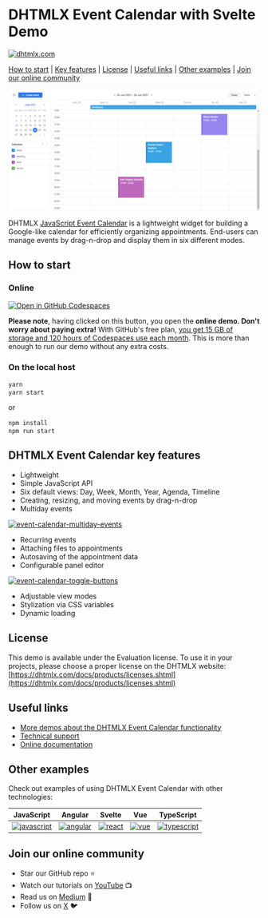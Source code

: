 # DHTMLX Event Calendar with Svelte Demo

[![dhtmlx.com](https://img.shields.io/badge/made%20by-DHTMLX-blue)](https://dhtmlx.com/)

[How to start](#how-to-start) | [Key features](#key-features) | [License](#license) | [Useful links](#links) | [Other examples](#examples) | [Join our online community](#join)

![DHTMLX Event Calendar with Svelte Demo](https://raw.githubusercontent.com/DHTMLX/svelte-event-calendar-demo/master/event-calendar.png)

DHTMLX [JavaScript Event Calendar](https://dhtmlx.com/docs/products/dhtmlxEventCalendar/) is a lightweight widget for building a Google-like calendar for efficiently organizing appointments. End-users can manage events by drag-n-drop and display them in six different modes.

<a name="how-to-start"></a>
## How to start

### Online

[![Open in GitHub Codespaces](https://github.com/codespaces/badge.svg)](https://codespaces.new/DHTMLX/svelte-event-calendar-demo)

**Please note**, having clicked on this button, you open the **online demo. Don't worry about paying extra!** With GitHub's free plan, [you get 15 GB of storage and 120 hours of Codespaces use each month](https://docs.github.com/ru/billing/managing-billing-for-github-codespaces/about-billing-for-github-codespaces#monthly-included-storage-and-core-hours-for-personal-accounts). This is more than enough to run our demo without any extra costs.

### On the local host 

```
yarn 
yarn start
```

or

```
npm install
npm run start
```

<a name="key-features"></a>
## DHTMLX Event Calendar key features

- Lightweight
- Simple JavaScript API
- Six default views: Day, Week, Month, Year, Agenda, Timeline
- Creating, resizing, and moving events by drag-n-drop
- Multiday events

[![event-calendar-multiday-events](https://dhtmlx.com/blog/wp-content/uploads/2023/09/image1.gif)](https://snippet.dhtmlx.com/btytgzed?tag=event_calendar&mode=wide)
  
- Recurring events
- Attaching files to appointments
- Autosaving of the appointment data
- Configurable panel editor

[![event-calendar-toggle-buttons](https://dhtmlx.com/blog/wp-content/uploads/2023/02/toggle-buttons.gif)](https://snippet.dhtmlx.com/dmoijc47?tag=event_calendar&mode=wide)

- Adjustable view modes
- Stylization via CSS variables
- Dynamic loading

<a name="license"></a>
## License ##
This demo is available under the Evaluation license. To use it in your projects, please choose a proper license on the DHTMLX website: [https://dhtmlx.com/docs/products/licenses.shtml](https://dhtmlx.com/docs/products/licenses.shtml)

<a name="links"></a>
## Useful links

- [More demos about the DHTMLX Event Calendar functionality](https://snippet.dhtmlx.com/nh2g0j2o?tag=event_calendar)
- [Technical support ](https://forum.dhtmlx.com/c/event-calendar)
- [Online  documentation](https://docs.dhtmlx.com/eventcalendar/)

<a name="examples"></a>
## Other examples

Check out examples of using DHTMLX Event Calendar with other technologies:

| JavaScript | Angular | Svelte | Vue | TypeScript |
| ----- | ----- | ----- | ----- | ----- |
| [![javascript](https://dhtmlx.com/images/common/technologies/js.svg)](https://dhtmlx.com/docs/products/dhtmlxEventCalendar/) | [![angular](https://dhtmlx.com/images/common/technologies/angular.svg)](https://github.com/DHTMLX/angular-event-calendar-demo) | [![react](https://dhtmlx.com/images/common/technologies/react.svg)](https://github.com/DHTMLX/react-event-calendar-demo) | [![vue](https://dhtmlx.com/images/common/technologies/vue.svg)](https://github.com/DHTMLX/vue-event-calendar-demo) | [![typescript](https://dhtmlx.com/images/common/technologies/typescript.svg)](https://docs.dhtmlx.com/eventcalendar/guides/typescript_support/)

<a name="join"></a>
## Join our online community

- Star our GitHub repo :star:
- Watch our tutorials on [YouTube](https://www.youtube.com/user/dhtmlx/videos) :tv:
- Read us on [Medium](https://dhtmlx.medium.com) :newspaper:
- Follow us on [X](https://x.com/dhtmlx) :bird:
